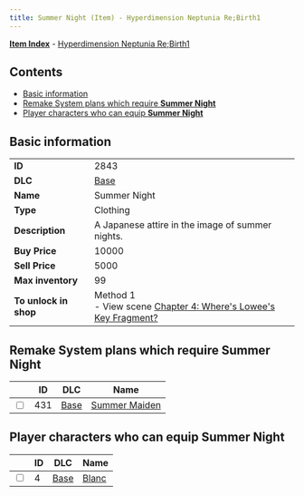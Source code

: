 ```yaml
---
title: Summer Night (Item) - Hyperdimension Neptunia Re;Birth1
---
```


[**Item Index**](/neptunia/rb1/item/index.html) - [Hyperdimension Neptunia Re;Birth1](/neptunia/rb1)

## Contents

- [Basic information](#basic-information)
- [Remake System plans which require **Summer Night**](#remake-system-plans-which-require-summer-night)
- [Player characters who can equip **Summer Night**](#player-characters-who-can-equip-summer-night)

## Basic information

|   |   |
| -- | -- |
| **ID** | 2843 |
| **DLC** | [Base](/neptunia/rb1/dlc/1-base.html) |
| **Name** | Summer Night |
| **Type** | Clothing |
| **Description** | A Japanese attire in the image of summer nights. |
| **Buy Price** | 10000 |
| **Sell Price** | 5000 |
| **Max inventory** | 99 |
| **To unlock in shop** | Method 1<br />- View scene [Chapter 4: Where's Lowee's Key Fragment?](/neptunia/rb1/scene/1-410-chapter-4-wheres-lowees-key-fragment.html) |


## Remake System plans which require **Summer Night**

|    | ID | DLC | Name |
| -- | -- | --- | ---- |
| <input type="checkbox" id="rb1-quest-1-431" class="trackbox" /> | 431 | [Base](/neptunia/rb1/dlc/1-base.html) | [Summer Maiden](/neptunia/rb1/quest/1-431-summer-maiden.html) |


## Player characters who can equip **Summer Night**

|    | ID | DLC | Name |
| -- | -- | --- | ---- |
| <input type="checkbox" id="rb1-player-1-4" class="trackbox" /> | 4 | [Base](/neptunia/rb1/dlc/1-base.html) | [Blanc](/neptunia/rb1/player/1-4-blanc.html) |
